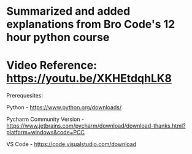# Summarized and added explanations from Bro Code's 12 hour python course
# Video Reference: https://youtu.be/XKHEtdqhLK8


Prerequesites:

Python - https://www.python.org/downloads/

Pycharm Community Version - https://www.jetbrains.com/pycharm/download/download-thanks.html?platform=windows&code=PCC

VS Code - https://code.visualstudio.com/download

